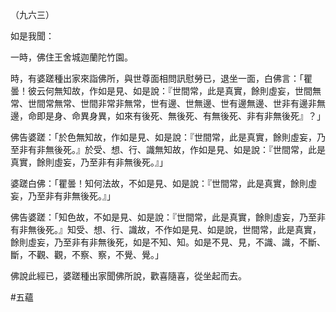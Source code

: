（九六三）

如是我聞：

一時，佛住王舍城迦蘭陀竹園。

時，有婆蹉種出家來詣佛所，與世尊面相問訊慰勞已，退坐一面，白佛言：「瞿曇！彼云何無知故，作如是見、如是說：『世間常，此是真實，餘則虛妄，世間無常、世間常無常、世間非常非無常，世有邊、世無邊、世有邊無邊、世非有邊非無邊，命即是身、命異身異，如來有後死、無後死、有無後死、非有非無後死』？」

佛告婆蹉：「於色無知故，作如是見、如是說：『世間常，此是真實，餘則虛妄，乃至非有非無後死。』於受、想、行、識無知故，作如是見、如是說：『世間常，此是真實，餘則虛妄，乃至非有非無後死。』」

婆蹉白佛：「瞿曇！知何法故，不如是見、如是說：『世間常，此是真實，餘則虛妄，乃至非有非無後死。』」

佛告婆蹉：「知色故，不如是見、如是說：『世間常，此是真實，餘則虛妄，乃至非有非無後死。』知受、想、行、識故，不作如是見、如是說，世間常，此是真實，餘則虛妄，乃至非有非無後死，如是不知、知。如是不見、見，不識、識，不斷、斷，不觀、觀，不察、察，不覺、覺。」

佛說此經已，婆蹉種出家聞佛所說，歡喜隨喜，從坐起而去。





#五蘊
